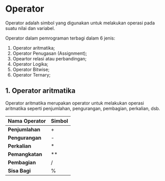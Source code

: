 # Operator

Operator adalah simbol yang digunakan untuk melakukan operasi pada suatu nilai dan variabel.

Operator dalam pemrograman terbagi dalam 6 jenis:

1. Operator aritmatika;
2. Operator Penugasan (Assignment);
3. Opeartor relasi atau perbandingan;
4. Operator Logika;
5. Operator Bitwise;
6. Operator Ternary;

## 1. Operator aritmatika

Operator aritmatika merupakan operator untuk melakukan operasi aritmatika seperti penjumlahan, pengurangan, pembagian, perkalian, dsb.

| Nama Operator   | Simbol |
| --------------- | ------ |
| **Penjumlahan** | +      |
| **Pengurangan** | -      |
| **Perkalian**   | \*     |
| **Pemangkatan** | \*\*   |
| **Pembagian**   | /      |
| **Sisa Bagi**   | %      |
